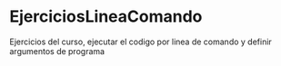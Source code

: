 # EjerciciosLineaComando
Ejercicios del curso, ejecutar el codigo por linea de comando y definir argumentos de programa
